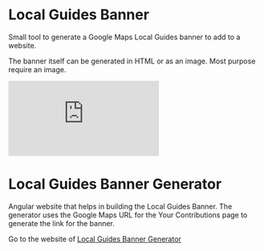 # Local Guides Banner
Small tool to generate a Google Maps Local Guides banner to add to a website.

The banner itself can be generated in HTML or as an image.
Most purpose require an image.

![Local Guides Banner for Nicolas De Smyter](https://ndsmyter.be/local-guides-banner/image.php?id=100683510490650445783)

# Local Guides Banner Generator
Angular website that helps in building the Local Guides Banner.
The generator uses the Google Maps URL for the Your Contributions page to generate the link for the banner.

Go to the website of [Local Guides Banner Generator](https://ndsmyter.be/local-guides-banner/)
